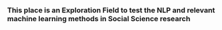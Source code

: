 ### This place is an Exploration Field to test the NLP and relevant machine learning methods in Social Science research

